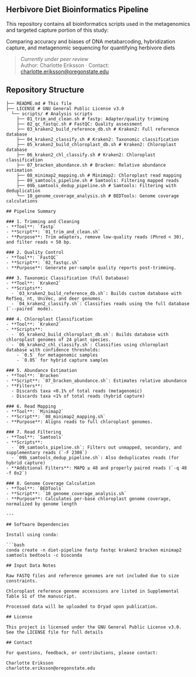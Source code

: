 ## Herbivore Diet Bioinformatics Pipeline

This repository contains all bioinformatics scripts used in the metagenomics and targeted capture portion of this study:

Comparing accuracy and biases of DNA metabarcoding, hybridization capture, and metagenomic sequencing for quantifying herbivore diets  

> *Currently under peer review*  
> Author: Charlotte Eriksson · Contact: charlotte.eriksson@oregonstate.edu


## Repository Structure

```herbivore-diet-bioinformatics-pipeline/
├── README.md # This file
├── LICENSE # GNU General Public License v3.0
  └── scripts/ # Analysis scripts
    ├── 01_trim_and_clean.sh # fastp: Adapter/quality trimming
    ├── 02_qc_fastqc.sh # FastQC: Quality assessment 
    ├── 03_kraken2_build_reference_db.sh # Kraken2: Full reference database
    ├── 04_kraken2_classify.sh # Kraken2: Taxonomic classification
    ├── 05_kraken2_build_chloroplast_db.sh # Kraken2: Chloroplast database
    ├── 06_kraken2_chl_classify.sh # Kraken2: Chloroplast classification
    ├── 07_bracken_abundance.sh # Bracken: Relative abundance estimation
    ├── 08_minimap2_mapping.sh # Minimap2: Chloroplast read mapping
    ├── 09_samtools_pipeline.sh # Samtools: Filtering mapped reads
    ├── 09b_samtools_dedup_pipeline.sh # Samtools: Filtering with deduplication
    └── 10_genome_coverage_analysis.sh # BEDTools: Genome coverage calculations

## Pipeline Summary

### 1. Trimming and Cleaning
- **Tool**: `fastp`
- **Script**: `01_trim_and_clean.sh`
- **Purpose**: Trim adapters, remove low-quality reads (Phred < 30), and filter reads < 50 bp.

### 2. Quality Control
- **Tool**: `FastQC`
- **Script**: `02_fastqc.sh`
- **Purpose**: Generate per-sample quality reports post-trimming.

### 3. Taxonomic Classification (Full Database)
- **Tool**: `Kraken2`
- **Scripts**:
  - `03_kraken2_build_reference_db.sh`: Builds custom database with RefSeq, nt, UniVec, and deer genomes.
  - `04_kraken2_classify.sh`: Classifies reads using the full database (`--paired` mode).

### 4. Chloroplast Classification
- **Tool**: `Kraken2`
- **Scripts**:
  - `05_kraken2_build_chloroplast_db.sh`: Builds database with chloroplast genomes of 24 plant species.
  - `06_kraken2_chl_classify.sh`: Classifies using chloroplast database with confidence thresholds:
    - `0.5` for metagenomic samples
    - `0.05` for hybrid capture samples

### 5. Abundance Estimation
- **Tool**: `Bracken`
- **Script**: `07_bracken_abundance.sh`: Estimates relative abundance
- **Filters**:
  - Discards taxa <0.1% of total reads (metagenomic)
  - Discards taxa <1% of total reads (hybrid capture)

### 6. Read Mapping
- **Tool**: `Minimap2`
- **Script**: `08_minimap2_mapping.sh`
- **Purpose**: Aligns reads to full chloroplast genomes.

### 7. Read Filtering
- **Tool**: `Samtools`
- **Scripts**:
  - `09_samtools_pipeline.sh`: Filters out unmapped, secondary, and supplementary reads (`-F 2308`)
  - `09b_samtools_dedup_pipeline.sh`: Also deduplicates reads (for hybrid capture)
- **Additional Filters**: MAPQ ≥ 48 and properly paired reads (`-q 48 -f 0x2`)

### 8. Genome Coverage Calculation
- **Tool**: `BEDTools`
- **Script**: `10_genome_coverage_analysis.sh`
- **Purpose**: Calculates per-base chloroplast genome coverage, normalized by genome length

---

## Software Dependencies

Install using conda:

```bash
conda create -n diet-pipeline fastp fastqc kraken2 bracken minimap2 samtools bedtools -c bioconda

## Input Data Notes

Raw FASTQ files and reference genomes are not included due to size constraints.

Chloroplast reference genome accessions are listed in Supplemental Table S1 of the manuscript.

Processed data will be uploaded to Dryad upon publication.

## License

This project is licensed under the GNU General Public License v3.0.
See the LICENSE file for full details

## Contact

For questions, feedback, or contributions, please contact:

Charlotte Eriksson
charlotte.eriksson@oregonstate.edu
